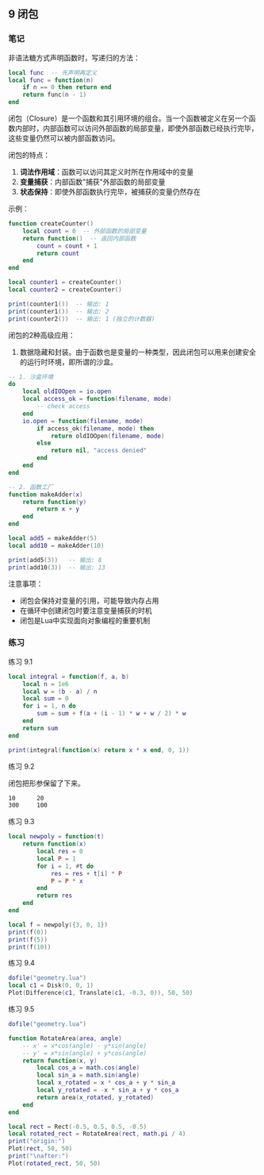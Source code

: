 ## 9 闭包

### 笔记

非语法糖方式声明函数时，写递归的方法：

```lua
local func  -- 先声明再定义
local func = function(n)
    if n == 0 then return end
    return func(n - 1)
end
```

闭包（Closure）是一个函数和其引用环境的组合。当一个函数被定义在另一个函数内部时，内部函数可以访问外部函数的局部变量，即使外部函数已经执行完毕，这些变量仍然可以被内部函数访问。

闭包的特点：

1. **词法作用域**：函数可以访问其定义时所在作用域中的变量
2. **变量捕获**：内部函数"捕获"外部函数的局部变量
3. **状态保持**：即使外部函数执行完毕，被捕获的变量仍然存在

示例：
```lua
function createCounter()
    local count = 0  -- 外部函数的局部变量
    return function()  -- 返回内部函数
        count = count + 1
        return count
    end
end

local counter1 = createCounter()
local counter2 = createCounter()

print(counter1())  -- 输出: 1
print(counter1())  -- 输出: 2
print(counter2())  -- 输出: 1 (独立的计数器)
```

闭包的2种高级应用：

1. 数据隐藏和封装。由于函数也是变量的一种类型，因此闭包可以用来创建安全的运行时环境，即所谓的沙盒。

```lua
-- 1. 沙盒环境
do
    local oldIOOpen = io.open
    local access_ok = function(filename, mode)
        -- check access
    end
    io.open = function(filename, mode)
        if access_ok(filename, mode) then
            return oldIOOpen(filename, mode)
        else
            return nil, "access denied"
        end
    end
end

-- 2. 函数工厂
function makeAdder(x)
    return function(y)
        return x + y
    end
end

local add5 = makeAdder(5)
local add10 = makeAdder(10)

print(add5(3))   -- 输出: 8
print(add10(3))  -- 输出: 13
```

注意事项：

- 闭包会保持对变量的引用，可能导致内存占用
- 在循环中创建闭包时要注意变量捕获的时机
- 闭包是Lua中实现面向对象编程的重要机制

### 练习

练习 9.1

```lua
local integral = function(f, a, b)
    local n = 1e6
    local w = (b - a) / n
    local sum = 0
    for i = 1, n do
        sum = sum + f(a + (i - 1) * w + w / 2) * w
    end
    return sum
end

print(integral(function(x) return x * x end, 0, 1))
```

练习 9.2

闭包把形参保留了下来。

```bash
10      20
300     100
```

练习 9.3

```lua
local newpoly = function(t)
    return function(x)
        local res = 0
        local P = 1
        for i = 1, #t do
            res = res + t[i] * P
            P = P * x
        end
        return res
    end
end

local f = newpoly({3, 0, 1})
print(f(0))
print(f(5))
print(f(10))
```

练习 9.4

```lua
dofile("geometry.lua")
local c1 = Disk(0, 0, 1)
Plot(Difference(c1, Translate(c1, -0.3, 0)), 50, 50)
```

练习 9.5

```lua
dofile("geometry.lua")

function RotateArea(area, angle)
    -- x' = x*cos(angle) - y*sin(angle)
    -- y' = x*sin(angle) + y*cos(angle)
    return function(x, y)
        local cos_a = math.cos(angle)
        local sin_a = math.sin(angle)
        local x_rotated = x * cos_a + y * sin_a
        local y_rotated = -x * sin_a + y * cos_a
        return area(x_rotated, y_rotated)
    end
end

local rect = Rect(-0.5, 0.5, 0.5, -0.5)
local rotated_rect = RotateArea(rect, math.pi / 4)
print("origin:")
Plot(rect, 50, 50)
print("\nafter:")
Plot(rotated_rect, 50, 50)
```